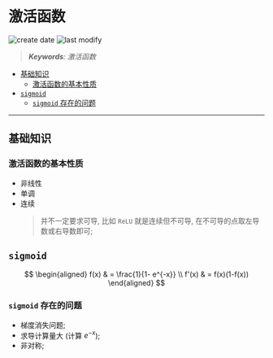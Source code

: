 激活函数
===
<!--START_SECTION:badge-->

![create date](https://img.shields.io/static/v1?label=create%20date&message=2022-05-xx&label_color=gray&color=lightsteelblue&style=flat-square)
![last modify](https://img.shields.io/static/v1?label=last%20modify&message=2025-08-03%2022%3A42%3A16&label_color=gray&color=thistle&style=flat-square)

<!--END_SECTION:badge-->
<!--info
top: false
draft: true
hidden: true
tag: [dl]
-->

> ***Keywords**: 激活函数*

<!--START_SECTION:toc-->
- [基础知识](#基础知识)
    - [激活函数的基本性质](#激活函数的基本性质)
- [`sigmoid`](#sigmoid)
    - [`sigmoid` 存在的问题](#sigmoid-存在的问题)
<!--END_SECTION:toc-->

---

## 基础知识

### 激活函数的基本性质

- 非线性
- 单调
- 连续
    > 并不一定要求可导, 比如 `ReLU` 就是连续但不可导, 在不可导的点取左导数或右导数即可;


## `sigmoid`

$$
\begin{aligned}
    f(x) & = \frac{1}{1- e^{-x}} \\
    f'(x) & = f(x)(1-f(x))
\end{aligned}
$$

### `sigmoid` 存在的问题

- 梯度消失问题;
- 求导计算量大 (计算 $e^{-x}$);
- 非对称;